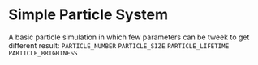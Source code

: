 # Simple Particle System

A basic particle simulation in which few parameters can be tweek to get different result: `PARTICLE_NUMBER` `PARTICLE_SIZE` `PARTICLE_LIFETIME` `PARTICLE_BRIGHTNESS`